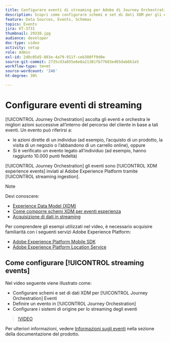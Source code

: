 ```yaml
---
title: Configurare eventi di streaming per Adobe di Journey Orchestration
description: Scopri come configurare schemi e set di dati XDM per gli eventi di Journey Orchestration, definire un evento in Journey Orchestration e configurare i sistemi sorgente per lo streaming degli eventi.
feature: Data Sources, Events, Schemas
topics: Events
jira: KT-3731
thumbnail: 29338.jpg
audience: developer
doc-type: video
activity: setup
role: Admin
exl-id: 2d0c05d5-803e-4a79-911f-ceb380ff9d0e
source-git-commit: 2735cd3a855e6e8a21381fb77683ed65dab6b1e5
workflow-type: tm+mt
source-wordcount: '246'
ht-degree: 30%

---
```


# Configurare eventi di streaming

[!UICONTROL Journey Orchestration] ascolta gli eventi e orchestra le migliori azioni successive all’interno del percorso del cliente in base a tali eventi. Un evento può riferirsi a:

* le azioni dirette di un individuo (ad esempio, l’acquisto di un prodotto, la visita di un negozio o l’abbandono di un carrello online), oppure
* Si è verificato un evento legato all’individuo (ad esempio, hanno raggiunto 10.000 punti fedeltà)

[!UICONTROL Journey Orchestration] gli eventi sono [!UICONTROL XDM experience events] inviati al Adobe Experience Platform tramite [!UICONTROL streaming ingestion].

>[!NOTE]
>
>Devi conoscere:
>
>* [Experience Data Model (XDM)](https://experienceleague.adobe.com/docs/platform-learn/tutorials/schemas/schemas-and-experience-data-model.html?lang=it)
>* [Come comporre schemi XDM per eventi esperienza](https://experienceleague.adobe.com/docs/platform-learn/tutorials/schemas/create-schemas.html?lang=it)
>* [Acquisizione di dati in streaming](https://experienceleague.adobe.com/docs/platform-learn/tutorials/data-ingestion/understanding-streaming-ingestion.html?lang=en)
>
>Per comprendere gli esempi utilizzati nel video, è necessario acquisire familiarità con i seguenti servizi Adobe Experience Platform:
>
>* [Adobe Experience Platform Mobile SDK](https://experienceleague.adobe.com/docs/platform-learn/data-collection/mobile-sdk/overview.html?lang=it)
>* [Adobe Experience Platform Location Service](https://experienceleague.adobe.com/docs/places/using/home.html?lang=it)

## Come configurare [!UICONTROL streaming events]

Nel video seguente viene illustrato come:

* Configurare schemi e set di dati XDM per [!UICONTROL Journey Orchestration] Eventi
* Definire un evento in [!UICONTROL Journey Orchestration]
* Configurare i sistemi di origine per lo streaming degli eventi

>[!VIDEO](https://video.tv.adobe.com/v/29338?quality=12&learn=on)

Per ulteriori informazioni, vedere [Informazioni sugli eventi](https://experienceleague.adobe.com/docs/journeys/using/events-journeys/about-events/about-events.html?lang=en) nella sezione della documentazione del prodotto.

